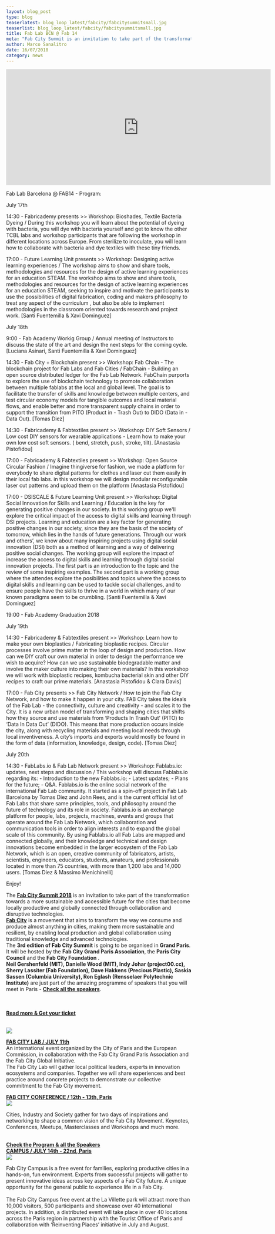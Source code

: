```yaml
---
layout: blog_post
type: blog
teaserlatest: blog_loop_latest/fabcity/fabcitysummitsmall.jpg
teaserlist: blog_loop_latest/fabcity/fabcitysummitsmall.jpg
title: Fab Lab BCN @ Fab 14
meta: "Fab City Summit is an invitation to take part of the transformation towards a more sustainable and accessible future for the cities that become locally productive and globally connected through collaboration and disruptive technologies."
author: Marco Sanalitro
date: 16/07/2018 
category: news
---
```


<iframe width="720" height="315" src="https://www.youtube.com/embed/RvpHm3oaJkk" frameborder="0" allow="autoplay; encrypted-media" allowfullscreen></iframe>
<br>



Fab Lab Barcelona @ FAB14 - Program:

July 17th

14:30 - Fabricademy presents >> Workshop: Bioshades, Textile Bacteria Dyeing / During this workshop you will learn about the potential of dyeing with bacteria, you will dye with bacteria yourself and get to know the other TCBL labs and workshop participants that are following the workshop in different locations across Europe. From sterilize to inoculate, you will learn how to collaborate with bacteria and dye textiles with these tiny friends.

17:00 - Future Learning Unit presents >> Workshop: Designing active learning experiences / The workshop aims to show and share tools, methodologies and resources for the design of active learning experiences for an education STEAM. The workshop aims to show and share tools, methodologies and resources for the design of active learning experiences for an education STEAM, seeking to inspire and motivate the participants to use the possibilities of digital fabrication, coding and makers philosophy to treat any aspect of the curriculum , but also be able to implement methodologies in the classroom oriented towards research and project work. [Santi Fuentemilla & Xavi Dominguez]

July 18th

9:00 - Fab Academy Workig Group / Annual meeting of Instructors to discuss the state of the art and design the next steps for the coming cycle. [Luciana Asinari, Santi Fuentemilla & Xavi Dominguez]

14:30 - Fab City + Blockchain present >> Workshop: Fab Chain - The blockchain project for Fab Labs and Fab Cities / FabChain - Building an open source distributed ledger for the Fab Lab Network. FabChain purports to explore the use of blockchain technology to promote collaboration between multiple fablabs at the local and global level. The goal is to facilitate the transfer of skills and knowledge between multiple centers, and test circular economy models for tangible outcomes and local material flows, and enable better and more transparent supply chains in order to support the transition from PITO (Product in - Trash Out) to DIDO (Data in - Data Out). [Tomas Diez]

14:30 - Fabricademy & Fabtextiles present >> Workshop: DIY Soft Sensors / Low cost DIY sensors for wearable applications - Learn how to make your own low cost soft sensors. ( bend, stretch, push, stroke, tilt).	[Anastasia Pistofidou]

17:00 - Fabricademy & Fabtextiles present >> Workshop: Open Source Circular Fashion / Imagine thingiverse for fashion, we made a platform for everybody to share digital patterns for clothes and laser cut them easily in their local fab labs. in this workshop we will design modular reconfigurable laser cut patterns and upload them on the platform	[Anastasia Pistofidou]

17:00 - DSISCALE & Future Learning Unit present >> Workshop: Digital Social Innovation for Skills and Learning / Education is the key for generating positive changes in our society. In this working group we'll explore the critical impact of the access to digital skills and learning through DSI projects. Learning and education are a key factor for generating positive changes in our society, since they are the basis of the society of tomorrow, which lies in the hands of future generations. Through our work and others’, we know about many inspiring projects using digital social innovation (DSI) both as a method of learning and a way of delivering positive social changes. The working group will explore the impact of increase the access to digital skills and learning through digital social innovation projects. The first part is an introduction to the topic and the review of some inspiring examples. The second part is a working group where the attendes explore the posibilities and topics where the access to digital skills and learning can be used to tackle social challenges, and to ensure people have the skills to thrive in a world in which many of our known paradigms seem to be crumbling. [Santi Fuentemilla & Xavi Dominguez]

19:00 - Fab Academy Graduation 2018

July 19th

14:30 - Fabricademy & Fabtextiles present >> Workshop: Learn how to make your own bioplastics / Fabricating bioplastic recipes. Circular processes involve prime matter in the loop of design and production. How can we DIY craft our own material in order to design the performance we wish to acquire? How can we use sustainable biodegradable matter and involve the maker culture into making their own materials? In this workshop we will work with bioplastic recipes, kombucha bacterial skin and other DIY recipes to craft our prime materials. [Anastasia Pistofidou & Clara Davis]

17:00 - Fab City presents >> Fab City Network / How to join the Fab City Network, and how to make it happen in your city. FAB City takes the ideals of the Fab Lab - the connectivity, culture and creativity - and scales it to the City. It is a new urban model of transforming and shaping cities that shifts how they source and use materials from ‘Products In Trash Out’ (PITO) to ‘Data In Data Out’ (DIDO). This means that more production occurs inside the city, along with recycling materials and meeting local needs through local inventiveness. A city’s imports and exports would mostly be found in the form of data (information, knowledge, design, code). [Tomas Diez]

July 20th

14:30 - FabLabs.io & Fab Lab Network present >> Workshop: Fablabs.io: updates, next steps and discussion / This workshop will discuss Fablabs.io regarding its: - Introduction to the new Fablabs.io; - Latest updates; - Plans for the future; - Q&A. Fablabs.io is the online social network of the international Fab Lab community. It started as a spin-off project in Fab Lab Barcelona by Tomas Diez and John Rees, and is the current official list of Fab Labs that share same principles, tools, and philosophy around the future of technology and its role in society. Fablabs.io is an exchange platform for people, labs, projects, machines, events and groups that operate around the Fab Lab Network, which collaboration and communication tools in order to align interests and to expand the global scale of this community. By using Fablabs.io all Fab Labs are mapped and connected globally, and their knowledge and technical and design innovations become embedded in the larger ecosystem of the Fab Lab Network, which is an open, creative community of fabricators, artists, scientists, engineers, educators, students, amateurs, and professionals located in more than 75 countries, with more than 1,200 labs and 14,000 users. [Tomas Diez & Massimo Menichinelli]

Enjoy!


The <strong><a href="https://summit.fabcity.paris/">Fab City Summit 2018</a></strong> is an invitation to take part of the transformation towards a more sustainable and accessible future for the cities that become locally productive and globally connected through collaboration and disruptive technologies.
<br>
<strong><a href="http://fab.city/">Fab City</a></strong> is a movement that aims to transform the way we consume and produce almost anything in cities, making them more sustainable and resilient, by enabling local production and global collaboration using traditional knowledge and advanced technologies.
<br>
The <strong>3rd edition of Fab City Summit</strong> is going to be organised in <strong>Grand Paris</strong>. It will be hosted by the <strong>Fab City Grand Paris Association</strong>, the <strong>Paris City Council</strong> and the <strong>Fab City Foundation </strong>.
<br>
<strong>Neil Gershenfeld (MIT), Danielle Wood (MIT), Indy Johar (project00.cc), Sherry Lassiter (Fab Foundation), Dave Hakkens (Precious Plastic), Saskia Sassen (Columbia University), Ron Eglash (Rensselaer Polytechnic Institute)</strong> are just part of the amazing programme of speakers that you will meet in Paris - <strong><a href="https://summit.fabcity.paris/speakers/">Check all the speakers</a></strong>.

<br><br>
<strong><a href="https://summit.fabcity.paris/">Read more & Get your ticket</a></strong>

<br>
<img src= "http://www.fablabbcn.org/img/blog/blog_loop_latest/fabcity/fabcitysummit1.jpg" align="middle"> 
<br>


<strong><a href="https://summit.fabcity.paris/fabcitylab/">FAB CITY LAB / JULY 11th</a></strong>
<br>
An international event organized by the City of Paris and the European Commission, in collaboration with the Fab City Grand Paris Association and the Fab City Global Initiative.
<br>
The Fab City Lab will gather local political leaders, experts in innovation ecosystems and companies. Together we will share experiences and best practice around concrete projects to demonstrate our collective commitment to the Fab City movement.
<br>

<strong><a href="https://summit.fabcity.paris/conference/">FAB CITY CONFERENCE / 12th - 13th, Paris</a></strong>
<br>
<img src= "http://www.fablabbcn.org/img/blog/blog_loop_latest/fabcity/fabcitysummit2.jpg" align="middle"> 
<br>

Cities, Industry and Society gather for two days of inspirations and networking to shape a common vision of the Fab City Movement. Keynotes, Conferences, Meetups, Masterclasses and Workshops and much more.
<br>


<br>
<strong><a href="https://summit.fabcity.paris/program/">Check the Program & all the Speakers</a></strong>
<br>
<strong><a href="https://summit.fabcity.paris/campus/">CAMPUS / JULY 14th - 22nd, Paris</a></strong>
<br>

<img src= "http://www.fablabbcn.org/img/blog/blog_loop_latest/fabcity/fabcitysummit3.jpg" align="middle"> 
<br>

Fab City Campus is a free event for families, exploring productive cities in a hands-on, fun environment. Experts from successful projects will gather to present innovative ideas across key aspects of a Fab City future. A unique opportunity for the general public to experience life in a Fab City.
<br><br>
The Fab City Campus free event at the La Villette park will attract more than 10,000 visitors, 500 participants and showcase over 40 international projects. In addition, a distributed event will take place in over 40 locations across the Paris region in partnership with the Tourist Office of Paris and collaboration with ‘Reinventing Places’ initiative in July and August.




